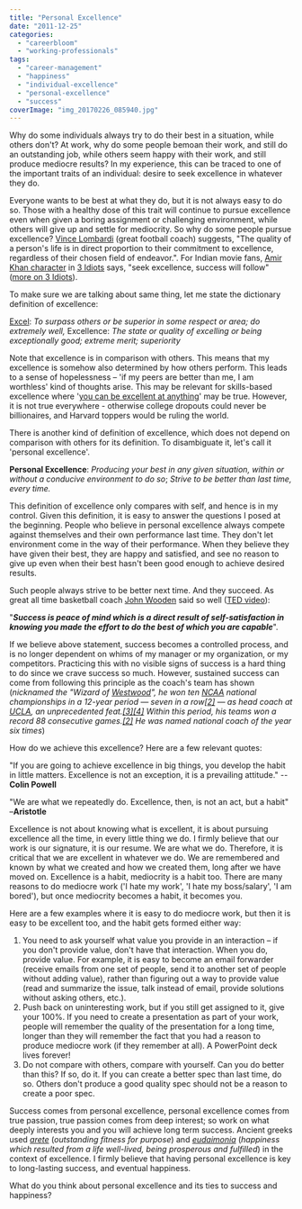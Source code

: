 ```yaml
---
title: "Personal Excellence"
date: "2011-12-25"
categories: 
  - "careerbloom"
  - "working-professionals"
tags: 
  - "career-management"
  - "happiness"
  - "individual-excellence"
  - "personal-excellence"
  - "success"
coverImage: "img_20170226_085940.jpg"
---
```


Why do some individuals always try to do their best in a situation, while others don't? At work, why do some people bemoan their work, and still do an outstanding job, while others seem happy with their work, and still produce mediocre results? In my experience, this can be traced to one of the important traits of an individual: desire to seek excellence in whatever they do.

Everyone wants to be best at what they do, but it is not always easy to do so. Those with a healthy dose of this trait will continue to pursue excellence even when given a boring assignment or challenging environment, while others will give up and settle for mediocrity. So why do some people pursue excellence? [Vince Lombardi](http://en.wikipedia.org/wiki/Vince_Lombardi) (great football coach) suggests, "The quality of a person's life is in direct proportion to their commitment to excellence, regardless of their chosen field of endeavor.". For Indian movie fans, [Amir Khan character](http://en.wikipedia.org/wiki/3_Idiots) in [3 Idiots](http://www.imdb.com/title/tt1187043/quotes?qt=qt1077974) says, "seek excellence, success will follow" ([more on 3 Idiots](http://careermanagement.wordpress.com/2010/06/16/career-lessons-from-indian-movies-%e2%80%93-taare-zameen-par-and-3-idiots/)).

To make sure we are talking about same thing, let me state the dictionary definition of excellence:

[Excel](http://dictionary.reference.com/browse/excellence): _To surpass others or be superior in some respect or area; do extremely well,_ Excellence: _The state or quality of excelling or being exceptionally good; extreme merit; superiority_

Note that excellence is in comparison with others. This means that my excellence is somehow also determined by how others perform. This leads to a sense of hopelessness – 'if my peers are better than me, I am worthless' kind of thoughts arise. This may be relevant for skills-based excellence where '[you can be excellent at anything](http://blogs.hbr.org/schwartz/2010/08/six-keys-to-being-excellent-at.html)' may be true. However, it is not true everywhere - otherwise college dropouts could never be billionaires, and Harvard toppers would be ruling the world.

There is another kind of definition of excellence, which does not depend on comparison with others for its definition. To disambiguate it, let's call it 'personal excellence'.

**Personal Excellence**: _Producing your best in any given situation, within or without a conducive environment to do so_; _Strive to be better than last time, every time._

This definition of excellence only compares with self, and hence is in my control. Given this definition, it is easy to answer the questions I posed at the beginning. People who believe in personal excellence always compete against themselves and their own performance last time. They don't let environment come in the way of their performance. When they believe they have given their best, they are happy and satisfied, and see no reason to give up even when their best hasn't been good enough to achieve desired results.

Such people always strive to be better next time. And they succeed. As great all time basketball coach [John Wooden](http://en.wikipedia.org/wiki/John_Wooden) said so well ([TED video](http://www.ted.com/talks/lang/en/john_wooden_on_the_difference_between_winning_and_success.html)):

"**_Success is peace of mind which is a direct result of self-satisfaction in knowing you made the effort to do the best of which you are capable_**".

If we believe above statement, success becomes a controlled process, and is no longer dependent on whims of my manager or my organization, or my competitors. Practicing this with no visible signs of success is a hard thing to do since we crave success so much. However, sustained success can come from following this principle as the coach's team has shown (_nicknamed the "Wizard of [Westwood](http://en.wikipedia.org/wiki/Westwood,_Los_Angeles "Westwood, Los Angeles")", he won ten [NCAA](http://en.wikipedia.org/wiki/National_Collegiate_Athletic_Association "National Collegiate Athletic Association") national championships in a 12-year period — seven in a row[\[2\]](http://en.wikipedia.org/wiki/John_Wooden) — as head coach at [UCLA](http://en.wikipedia.org/wiki/UCLA_Bruins_men%27s_basketball "UCLA Bruins men's basketball"), an unprecedented feat.[\[3\]](http://en.wikipedia.org/wiki/John_Wooden)[\[4\]](http://en.wikipedia.org/wiki/John_Wooden) Within this period, his teams won a record 88 consecutive games.[\[2\]](http://en.wikipedia.org/wiki/John_Wooden) He was named national coach of the year six times_)

How do we achieve this excellence? Here are a few relevant quotes:

"If you are going to achieve excellence in big things, you develop the habit in little matters. Excellence is not an exception, it is a prevailing attitude." -- **Colin Powell**

"We are what we repeatedly do. Excellence, then, is not an act, but a habit" –**Aristotle**

Excellence is not about knowing what is excellent, it is about pursuing excellence all the time, in every little thing we do. I firmly believe that our work is our signature, it is our resume. We are what we do. Therefore, it is critical that we are excellent in whatever we do. We are remembered and known by what we created and how we created them, long after we have moved on. Excellence is a habit, mediocrity is a habit too. There are many reasons to do mediocre work ('I hate my work', 'I hate my boss/salary', 'I am bored'), but once mediocrity becomes a habit, it becomes you.

Here are a few examples where it is easy to do mediocre work, but then it is easy to be excellent too, and the habit gets formed either way:

1. You need to ask yourself what value you provide in an interaction – if you don't provide value, don't have that interaction. When you do, provide value. For example, it is easy to become an email forwarder (receive emails from one set of people, send it to another set of people without adding value), rather than figuring out a way to provide value (read and summarize the issue, talk instead of email, provide solutions without asking others, etc.).
2. Push back on uninteresting work, but if you still get assigned to it, give your 100%. If you need to create a presentation as part of your work, people will remember the quality of the presentation for a long time, longer than they will remember the fact that you had a reason to produce mediocre work (if they remember at all). A PowerPoint deck lives forever!
3. Do not compare with others, compare with yourself. Can you do better than this? If so, do it. If you can create a better spec than last time, do so. Others don't produce a good quality spec should not be a reason to create a poor spec.

Success comes from personal excellence, personal excellence comes from true passion, true passion comes from deep interest; so work on what deeply interests you and you will achieve long term success. Ancient greeks used [_arete_](http://en.wikipedia.org/wiki/Arete_(excellence) "Arete (excellence)") (_outstanding fitness for purpose_) and [_eudaimonia_](http://en.wikipedia.org/wiki/Eudaimonia "Eudaimonia") (_happiness which resulted from a life well-lived, being prosperous and fulfilled_) in the context of excellence. I firmly believe that having personal excellence is key to long-lasting success, and eventual happiness.

What do you think about personal excellence and its ties to success and happiness?
